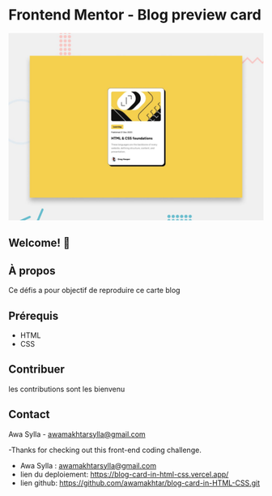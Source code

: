 # Frontend Mentor - Blog preview card

![Design preview for the Blog preview card coding challenge](./preview.jpg)

## Welcome! 👋
## À propos
 Ce défis a pour objectif de reproduire ce carte blog
 ## Prérequis
 - HTML
 - CSS
 ## Contribuer
 les contributions sont les bienvenu
 ## Contact
 Awa Sylla - awamakhtarsylla@gmail.com

-Thanks for checking out this front-end coding challenge.
- Awa Sylla : awamakhtarsylla@gmail.com
- lien du deploiement: https://blog-card-in-html-css.vercel.app/
- lien github: https://github.com/awamakhtar/blog-card-in-HTML-CSS.git

